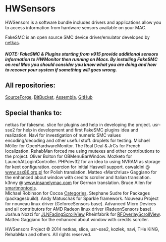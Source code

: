 # HWSensors

HWSensors is a software bundle includes drivers and applications allow you to access information from hardware sensors available on your MAC.

FakeSMC is an open source SMC device driver/emulator developed by [netkas](http://netkas.org).

##### NOTE: FakeSMC & Plugins starting from v915 provide additional sensors information to HWMonitor then running on Macs. By installing FakeSMC on real Mac you should consider you know what you are doing and how to recover your system if something will goes wrong.

## All repositories:

[SourceForge](https://sourceforge.net/projects/hwsensors),
[BitBucket](https://bitbucket.org/kozlek/hwsensors/overview),
[Assembla](https://www.assembla.com/code/fakesmc/git/nodes),
[GitHub](https://github.com/kozlek/HWSensors)

## Special thanks to:
netkas for fakesmc. 
slice for plugins and help in developing the project. 
usr-sse2 for help in development and first FakeSMC plugins idea and realization. 
Navi for investigation of numeric SMC values encoding/decoding and other useful stuff. 
droplets for testing. 
Michael Möller for OpenHardwareMonitor. 
The Real Deal & JrCs for French localization. 
RehabMan forced me using mutexes and other contributions to the project. 
Oliver Bolton for OBMenuBarWindow. 
Mozketo for LaunchAtLoginController. 
PHPdev32 for an idea to using NVRAM as storage for kext configuration. 
coercion for initial Haswell support. 
oswaldini @ www.osx86.org.pl for Polish translation. 
Matteo «Marchrius» Gaggiano for the enhanced about window with credits scroller and Italian translation. 
k3nny @ www.insanelymac.com for German translation. 
Bruce Allen for [smartmontools](http://www.smartmontools.org).  
Michael Robinson for Cocoa [Categories](https://github.com/faceleg/Cocoa-Categories). 
Stephane Sudre for Packages (packagesbuild). 
Andy Matuschak for Sparkle framework. 
Nouveau Project for nouveau linux driver (GeforceSensors base). 
Advanced Micro Devices and all contributors for AMD Radeon linux driver (RadeonSensors base). 
Joshua Nozzi for [JLNFadingScrollView](https://github.com/jnozzi/JLNFadingScrollView)
Rheinfabrik for [RFOverlayScrollView](https://github.com/rheinfabrik/RFOverlayScrollView). 
Matteo Gaggiano for the enhanced about window with credits scroller. 

HWSensors Project &copy; 2014 netkas, slice, usr-sse2, kozlek, navi, THe KiNG, RehabMan and others. All rights reserved.
